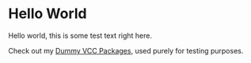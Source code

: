 
# Hello World

Hello world, this is some test text right here.

Check out my [Dummy VCC Packages](vrc/dummyvcclisting.md), used purely for testing purposes.
